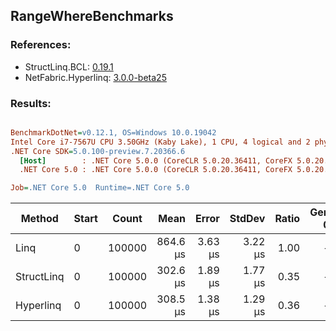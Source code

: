 ﻿## RangeWhereBenchmarks

### References:
- StructLinq.BCL: [0.19.1](https://www.nuget.org/packages/StructLinq.BCL/0.19.1)
- NetFabric.Hyperlinq: [3.0.0-beta25](https://www.nuget.org/packages/NetFabric.Hyperlinq/3.0.0-beta25)

### Results:
``` ini

BenchmarkDotNet=v0.12.1, OS=Windows 10.0.19042
Intel Core i7-7567U CPU 3.50GHz (Kaby Lake), 1 CPU, 4 logical and 2 physical cores
.NET Core SDK=5.0.100-preview.7.20366.6
  [Host]        : .NET Core 5.0.0 (CoreCLR 5.0.20.36411, CoreFX 5.0.20.36411), X64 RyuJIT
  .NET Core 5.0 : .NET Core 5.0.0 (CoreCLR 5.0.20.36411, CoreFX 5.0.20.36411), X64 RyuJIT

Job=.NET Core 5.0  Runtime=.NET Core 5.0  

```
|     Method | Start |  Count |     Mean |   Error |  StdDev | Ratio | Gen 0 | Gen 1 | Gen 2 | Allocated |
|----------- |------ |------- |---------:|--------:|--------:|------:|------:|------:|------:|----------:|
|       Linq |     0 | 100000 | 864.6 μs | 3.63 μs | 3.22 μs |  1.00 |     - |     - |     - |      96 B |
| StructLinq |     0 | 100000 | 302.6 μs | 1.89 μs | 1.77 μs |  0.35 |     - |     - |     - |         - |
|  Hyperlinq |     0 | 100000 | 308.5 μs | 1.38 μs | 1.29 μs |  0.36 |     - |     - |     - |         - |
